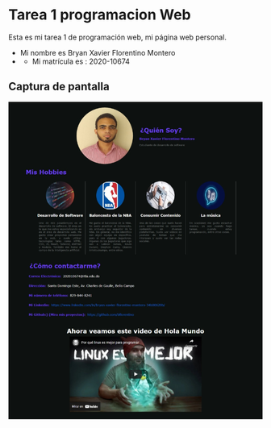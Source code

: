 # Tarea 1 programacion Web

Esta es mi tarea 1 de programación web, mi página web personal.

- Mi nombre es Bryan Xavier Florentino Montero 
- - Mi matrícula es : 2020-10674


## Captura de pantalla 

![Captura de pantalla](Captura-Tarea.jpeg)

